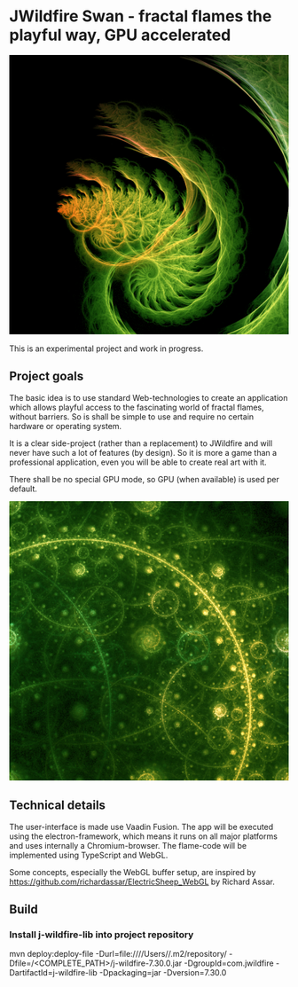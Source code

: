 # JWildfire Swan - fractal flames the playful way, GPU accelerated

![Example](example1.jpg?raw=true)

This is an experimental project and work in progress.

## Project goals

The basic idea is to use standard Web-technologies to create an application which allows playful access to the fascinating world of fractal flames, without barriers.
So is shall be simple to use and require no certain hardware or operating system.

It is a clear side-project (rather than a replacement) to JWildfire and will never have such a lot of features (by design).
So it is more a game than a professional application, even you will be able to
create real art with it.

There shall be no special GPU mode, so GPU (when available) is used per default.

![Example](example2.jpg?raw=true)

## Technical details
The user-interface is made use Vaadin Fusion.
The app will be executed using the electron-framework, which means it runs on all major platforms and uses internally a Chromium-browser. 
The flame-code will be implemented using TypeScript and WebGL.

Some concepts, especially the WebGL buffer setup, are inspired by 
https://github.com/richardassar/ElectricSheep_WebGL by Richard Assar.


## Build

### Install j-wildfire-lib into project repository

mvn deploy:deploy-file -Durl=file:////Users/<USER>/.m2/repository/ -Dfile=/<COMPLETE_PATH>/j-wildfire-7.30.0.jar -DgroupId=com.jwildfire -DartifactId=j-wildfire-lib -Dpackaging=jar -Dversion=7.30.0
